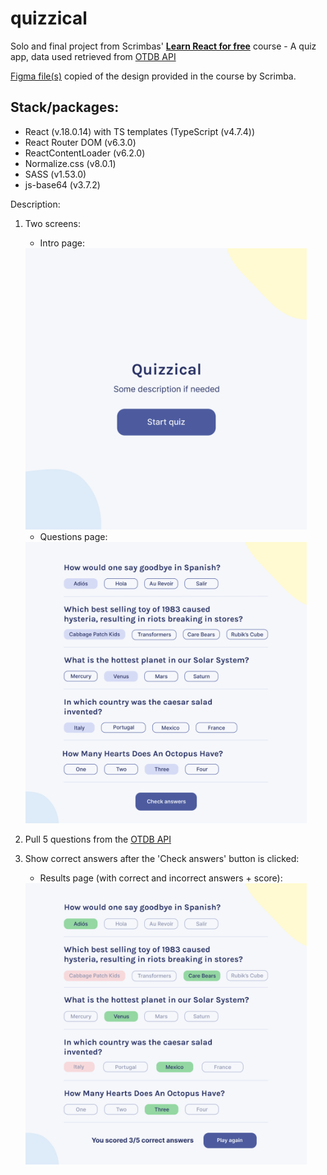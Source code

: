 # quizzical
Solo and final project from Scrimbas' <a href="https://scrimba.com/learn/learnreact" target="_blank"><b>Learn React for free</b></a> course - A quiz app, data used retrieved from <a href="https://opentdb.com/api_config.php" target="_blank">OTDB API</a>

<a href="https://www.figma.com/file/6guWTOHY8N2i0NZHjcmRDK/Quizzical-App-(Copy)" target="_blank">Figma file(s)</a> copied of the design provided in the course by Scrimba.

## Stack/packages:
  - React (v.18.0.14) with TS templates (TypeScript (v4.7.4))
  - React Router DOM (v6.3.0)
  - ReactContentLoader (v6.2.0)
  - Normalize.css (v8.0.1)
  - SASS (v1.53.0)
  - js-base64 (v3.7.2)

Description:
1. Two screens:

   - Intro page:<br>
   <img src="./figma_exports/1.1-intro-page.png" width="450px">

   - Questions page: <br>
   <img src="./figma_exports/1.2-questions.png" width="450px">
   <br>

2. Pull 5 questions from the [OTDB API](https://opentdb.com/api_config.php)

3. Show correct answers after the 'Check answers' button is clicked: <br>
   - Results page (with correct and incorrect answers + score): <br>
    <img src="./figma_exports/1.3-results.png" width="450px">